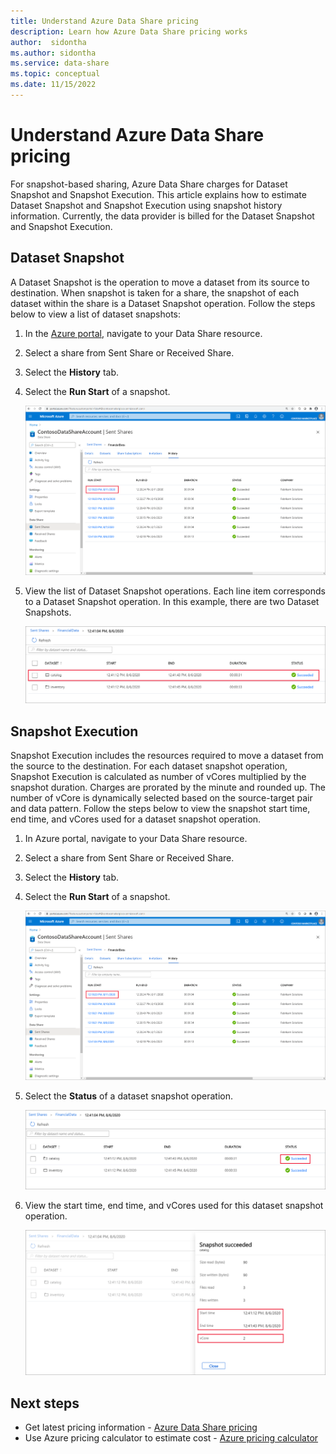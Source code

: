 ```yaml
---
title: Understand Azure Data Share pricing   
description: Learn how Azure Data Share pricing works
author:  sidontha
ms.author: sidontha
ms.service: data-share
ms.topic: conceptual
ms.date: 11/15/2022
---
```


# Understand Azure Data Share pricing

For snapshot-based sharing, Azure Data Share charges for Dataset Snapshot and Snapshot Execution. This article explains how to estimate Dataset Snapshot and Snapshot Execution using snapshot history information. Currently, the data provider is billed for the Dataset Snapshot and Snapshot Execution.

## Dataset Snapshot

A Dataset Snapshot is the operation to move a dataset from its source to destination. When snapshot is taken for a share, the snapshot of each dataset within the share is a Dataset Snapshot operation. Follow the steps below to view a list of dataset snapshots:

1. In the [Azure portal](https://portal.azure.com), navigate to your Data Share resource.

1. Select a share from Sent Share or Received Share.

1. Select the **History** tab.

1. Select the **Run Start** of a snapshot.
 
    ![Screenshot of the share snapshot history](./media/concepts/concepts-pricing/pricing-snapshot-history.png "Snapshot history") 

1. View the list of Dataset Snapshot operations. Each line item corresponds to a Dataset Snapshot operation. In this example, there are two Dataset Snapshots.

    ![Screenshot of the dataset snapshot operations](./media/concepts/concepts-pricing/pricing-dataset-snapshot.png "Dataset Snapshot operation")

## Snapshot Execution

Snapshot Execution includes the resources required to move a dataset from the source to the destination. For each dataset snapshot operation, Snapshot Execution is calculated as number of vCores multiplied by the snapshot duration. Charges are prorated by the minute and rounded up. The number of vCore is dynamically selected based on the source-target pair and data pattern. Follow the steps below to view the snapshot start time, end time, and vCores used for a dataset snapshot operation.

1. In Azure portal, navigate to your Data Share resource.

1. Select a share from Sent Share or Received Share.

1. Select the **History** tab.

1. Select the **Run Start** of a snapshot.

    ![Snapshot history](./media/concepts/concepts-pricing/pricing-snapshot-history.png "Snapshot history") 

1. Select the **Status** of a dataset snapshot operation.

    ![Dataset snapshot status](./media/concepts/concepts-pricing/pricing-snapshot-status.png "Dataset snapshot status")

1. View the start time, end time, and vCores used for this dataset snapshot operation. 

    ![Snapshot Execution](./media/concepts/concepts-pricing/pricing-snapshot-execution.png "Snapshot Execution")

## Next steps

- Get latest pricing information - [Azure Data Share pricing](https://azure.microsoft.com/pricing/details/data-share/)
- Use Azure pricing calculator to estimate cost - [Azure pricing calculator](https://azure.microsoft.com/pricing/calculator/)
